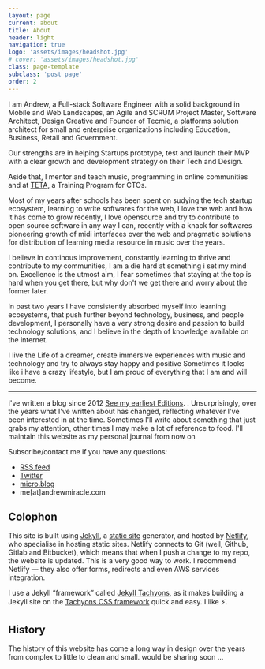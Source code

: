 ```yaml
---
layout: page
current: about
title: About
header: light
navigation: true
logo: 'assets/images/headshot.jpg'
# cover: 'assets/images/headshot.jpg'
class: page-template
subclass: 'post page'
order: 2
---
```


<p>I am Andrew, a Full-stack Software Engineer with a solid background in Mobile and Web Landscapes, an Agile and SCRUM Project Master, Software Architect, Design Creative and Founder of Tecmie, a platforms solution architect for small and enterprise organizations including Education, Business, Retail and Government.</p>
Our strengths are in helping Startups prototype, test and launch their MVP with a clear growth and development strategy on their Tech and Design.

 
Aside that, I mentor and teach music, programming in online communities and at <a href="https://tet.tecmie.com">TETA</a>, a Training Program for CTOs.


Most of my years after schools has been spent on sudying the tech startup ecosystem, learning to write softwares for the web, I love the web and how it has come to grow recently, I love opensource and try to contribute to open source software in any way I can, recently with a knack for softwares pioneering growth of midi interfaces over the web and pragmatic solutions for distribution of learning media resource in music over the years. 

I believe in continous improvement, constantly learning to thrive and contribute to my communities, I am a die hard at something i set my mind on. Excellence is the utmost aim, I fear sometimes that staying at the top is hard when you get there, but why don't we get there and worry about the former later.

In past two years I have consistently absorbed myself into learning ecosystems, that push further beyond technology, business, and people development, I personally have a very strong desire and passion to build technology solutions, and I believe in the depth of knowledge available on the internet.

I live the Life of a dreamer, create immersive experiences with music and technology and try to always stay happy and positive Sometimes it looks like i have a crazy lifestyle, but I am proud of everything that I am and will become. 


<div class="pt3"><hr></div>

<p>I've written a blog since 2012 <a href="http://topinfoz.blogspot.com/">See my earliest Editions</a>. . Unsurprisingly, over the years what I've written about has changed, reflecting whatever I've been interested in at the time. Sometimes I'll write about something that just grabs my attention, other times I may make a lot of reference to food. I'll maintain this website as my personal journal from now on</p>

<p>Subscribe/contact me if you have any questions:</p>

<ul>

<li><a href="/feed/index.xml">RSS feed</a></li>
<li><a href="https://mobile.twitter.com/koolamusic/">Twitter</a></li>
<li><a href="https://micro.blog/koolamusic/">micro.blog</a></li>
<li>me[at]andrewmiracle.com</li>

</ul>

<h2>Colophon</h2>

<p>This site is built using <a href="https://jekyllrb.com">Jekyll</a>, a <a href="https://en.wikipedia.org/wiki/Static_web_page">static site</a> generator, and hosted by <a href="https://www.netlify.com">Netlify</a>, who specialise in hosting static sites. Netlify connects to Git (well, Github, Gitlab and Bitbucket), which means that when I push a change to my repo, the website is updated. This is a very good way to work. I recommend Netlify &#8212; they also offer forms, redirects and even AWS services integration.</p>

<p>I use a Jekyll &#8220;framework&#8221; called <a href="https://github.com/leonp/jekyll-tachyons">Jekyll Tachyons</a>, as it makes building a Jekyll site on the <a href="http://tachyons.io">Tachyons CSS framework</a> quick and easy. I like <span role="img" aria-label="lightning fast">⚡️</span>.</p>

<h2>History</h2>
The history of this website has come a long way in design over the years from complex to little to clean and small. would be sharing soon ...
